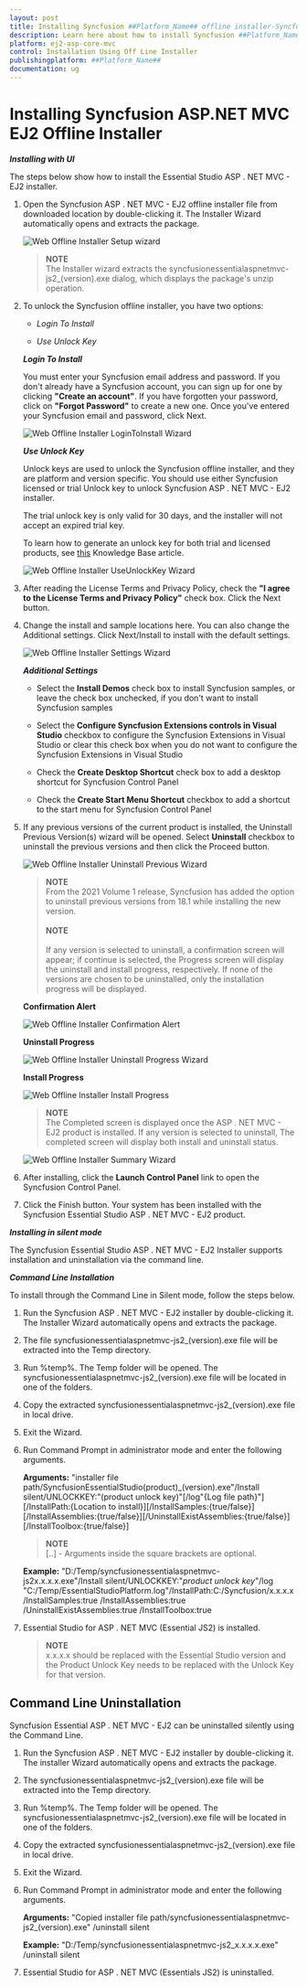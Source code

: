 ```yaml
---
layout: post
title: Installing Syncfusion ##Platform_Name## offline installer-Syncfusion
description: Learn here about how to install Syncfusion ##Platform_Name## offline installer after downloading from our Syncfusion website.
platform: ej2-asp-core-mvc
control: Installation Using Off Line Installer
publishingplatform: ##Platform_Name##
documentation: ug
---
```


# Installing Syncfusion ASP.NET MVC EJ2 Offline Installer


***Installing with UI***

The steps below show how to install the Essential Studio ASP . NET MVC - EJ2 installer.

1. Open the Syncfusion ASP . NET MVC - EJ2 offline installer file from downloaded location by double-clicking it. The Installer Wizard automatically opens and extracts the package.

    ![Web Offline Installer Setup wizard](images/webofflineinstaller-1.png)

    >**NOTE** <br /> The Installer wizard extracts the syncfusionessentialaspnetmvc-js2_(version).exe dialog, which displays the package's unzip operation.

2. To unlock the Syncfusion offline installer, you have two options:

    * *Login To Install*

    * *Use Unlock Key*

    ***Login To Install***

    You must enter your Syncfusion email address and password. If you don't already have a Syncfusion account, you can sign up for one by clicking **"Create an account"**. If you have forgotten your password, click on **"Forgot Password"** to create a new one. Once you've entered your Syncfusion email and password, click Next.

    ![Web Offline Installer LoginToInstall Wizard](images/webofflineinstaller-2.png)

    ***Use Unlock Key***

    Unlock keys are used to unlock the Syncfusion offline installer, and they are platform and version specific. You should use either Syncfusion licensed or trial Unlock key to unlock Syncfusion ASP . NET MVC - EJ2 installer.

    The trial unlock key is only valid for 30 days, and the installer will not accept an expired trial key.

    To learn how to generate an unlock key for both trial and licensed products, see [this](https://www.syncfusion.com/kb/2326) Knowledge Base article.

    ![Web Offline Installer UseUnlockKey Wizard](images/webofflineinstaller-3.png)

3. After reading the License Terms and Privacy Policy, check the **"I agree to the License Terms and Privacy Policy"** check box. Click the Next button.

4. Change the install and sample locations here. You can also change the Additional settings. Click Next/Install to install with the default settings.

   ![Web Offline Installer Settings Wizard](images/webofflineinstaller-4.png)

   ***Additional Settings***

   * Select the **Install Demos** check box to install Syncfusion samples, or leave the check box unchecked, if you don't want to install Syncfusion samples

   * Select the **Configure Syncfusion Extensions controls in Visual Studio** checkbox to configure the Syncfusion Extensions in Visual Studio or clear this check box when you do not want to configure the Syncfusion Extensions in Visual Studio

   * Check the **Create Desktop Shortcut** check box to add a desktop shortcut for Syncfusion Control Panel

   * Check the **Create Start Menu Shortcut** checkbox to add a shortcut to the start menu for Syncfusion Control Panel

5. If any previous versions of the current product is installed, the Uninstall Previous Version(s) wizard will be opened. Select **Uninstall** checkbox to uninstall the previous versions and then click the Proceed button.

    ![Web Offline Installer Uninstall Previous Wizard](images/webofflineinstaller-5.png)

    >**NOTE** <br /> From the 2021 Volume 1 release, Syncfusion has added the option to uninstall previous versions from 18.1 while installing the new version.<br /><br /> **NOTE** <br/><br /> If any version is selected to uninstall, a confirmation screen will appear; if continue is selected, the Progress screen will display the uninstall and install progress, respectively. If none of the versions are chosen to be uninstalled, only the installation progress will be displayed.

    **Confirmation Alert**

    ![Web Offline Installer Confirmation Alert](images/webofflineinstaller-6.png)

    **Uninstall Progress**

    ![Web Offline Installer Uninstall Progress Wizard](images/webofflineinstaller-7.png)

    **Install Progress**

    ![Web Offline Installer Install Progress](images/webofflineinstaller-8.png)

    >**NOTE** <br /> The Completed screen is displayed once the ASP . NET MVC - EJ2 product is installed. If any version is selected to uninstall, The completed screen will display both install and uninstall status.

    ![Web Offline Installer Summary Wizard](images/webofflineinstaller-9.png)

6. After installing, click the **Launch Control Panel** link to open the Syncfusion Control Panel.

7. Click the Finish button. Your system has been installed with the Syncfusion Essential Studio ASP . NET MVC - EJ2 product.

***Installing in silent mode***

The Syncfusion Essential Studio ASP . NET MVC - EJ2 Installer supports installation and uninstallation via the command line.

***Command Line Installation***

To install through the Command Line in Silent mode, follow the steps below.

1. Run the Syncfusion ASP . NET MVC - EJ2 installer by double-clicking it. The Installer Wizard automatically opens and extracts the package.

2. The file syncfusionessentialaspnetmvc-js2_(version).exe file will be extracted into the Temp directory.

3. Run %temp%. The Temp folder will be opened. The syncfusionessentialaspnetmvc-js2_(version).exe file will be located in one of the folders.

4. Copy the extracted syncfusionessentialaspnetmvc-js2_(version).exe file in local drive.

5. Exit the Wizard.

6. Run Command Prompt in administrator mode and enter the following arguments.

    **Arguments:** "installer file path/SyncfusionEssentialStudio(product)_(version).exe"/Install silent/UNLOCKKEY:"(product unlock key)"[/log"{Log file path}"][/InstallPath:{Location to install}][/InstallSamples:{true/false}][/InstallAssemblies:{true/false}][/UninstallExistAssemblies:{true/false}][/InstallToolbox:{true/false}]

    >**NOTE** <br /> [..] - Arguments inside the square brackets are optional.

    **Example:** "D:/Temp/syncfusionessentialaspnetmvc-js2x.x.x.x.exe"/Install silent/UNLOCKKEY:"*product unlock key*"/log "C:/Temp/EssentialStudioPlatform.log"/InstallPath:C:/Syncfusion/x.x.x.x /InstallSamples:true /InstallAssemblies:true /UninstallExistAssemblies:true /InstallToolbox:true

7. Essential Studio for ASP . NET MVC (Essential JS2) is installed.

    >**NOTE** <br /> x.x.x.x should be replaced with the Essential Studio version and the Product Unlock Key needs to be replaced with the Unlock Key for that version.

## Command Line Uninstallation

Syncfusion Essential ASP . NET MVC - EJ2 can be uninstalled silently using the Command Line.

1. Run the Syncfusion ASP . NET MVC - EJ2 installer by double-clicking it. The installer Wizard automatically opens and extracts the package.

2. The syncfusionessentialaspnetmvc-js2_(version).exe file will be extracted into the Temp directory.

3. Run %temp%. The Temp folder will be opened. The syncfusionessentialaspnetmvc-js2_(version).exe file will be located in one of the folders.

4. Copy the extracted syncfusionessentialaspnetmvc-js2_(version).exe file in local drive.

5. Exit the Wizard.

6. Run Command Prompt in administrator mode and enter the following arguments.

    **Arguments:** "Copied installer file path/syncfusionessentialaspnetmvc-js2_(version).exe" /uninstall silent

    **Example:** "D:/Temp/syncfusionessentialaspnetmvc-js2_x.x.x.x.exe" /uninstall silent

7. Essential Studio for ASP . NET MVC (Essentials JS2) is uninstalled.